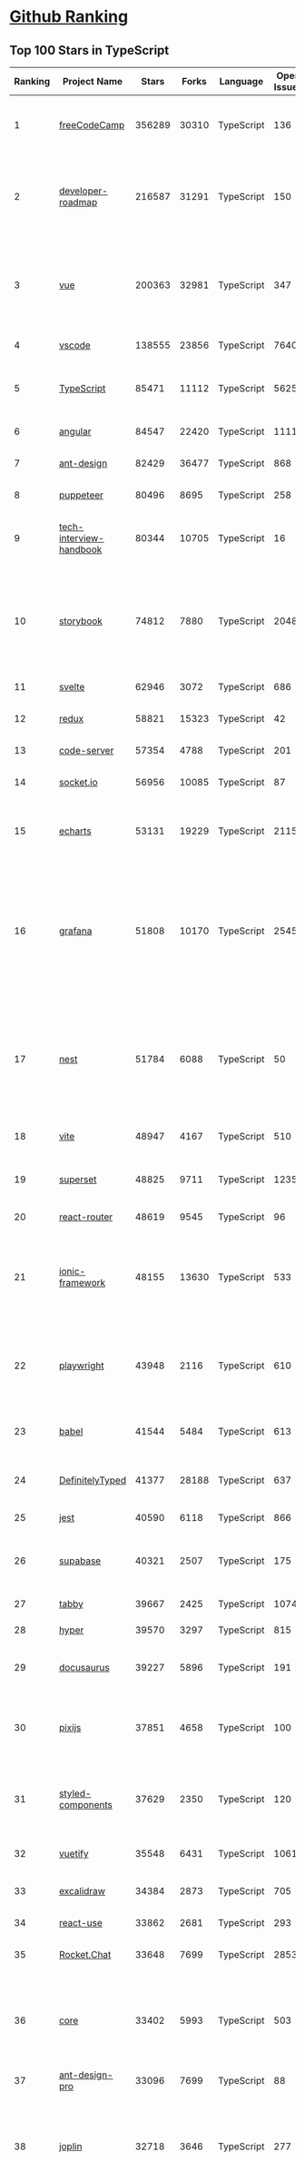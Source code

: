 [Github Ranking](../README.md)
==========

## Top 100 Stars in TypeScript

| Ranking | Project Name | Stars | Forks | Language | Open Issues | Description | Last Commit |
| ------- | ------------ | ----- | ----- | -------- | ----------- | ----------- | ----------- |
| 1 | [freeCodeCamp](https://github.com/freeCodeCamp/freeCodeCamp) | 356289 | 30310 | TypeScript | 136 | freeCodeCamp.org's open-source codebase and curriculum. Learn to code for free. | 2022-10-30T10:59:10Z |
| 2 | [developer-roadmap](https://github.com/kamranahmedse/developer-roadmap) | 216587 | 31291 | TypeScript | 150 | Interactive roadmaps, guides and other educational content to help developers grow in their careers. | 2022-10-30T11:29:38Z |
| 3 | [vue](https://github.com/vuejs/vue) | 200363 | 32981 | TypeScript | 347 | 🖖 Vue.js is a progressive, incrementally-adoptable JavaScript framework for building UI on the web. | 2022-10-28T14:17:13Z |
| 4 | [vscode](https://github.com/microsoft/vscode) | 138555 | 23856 | TypeScript | 7640 | Visual Studio Code | 2022-10-30T07:43:21Z |
| 5 | [TypeScript](https://github.com/microsoft/TypeScript) | 85471 | 11112 | TypeScript | 5625 | TypeScript is a superset of JavaScript that compiles to clean JavaScript output. | 2022-10-30T08:19:19Z |
| 6 | [angular](https://github.com/angular/angular) | 84547 | 22420 | TypeScript | 1111 | The modern web developer’s platform | 2022-10-30T10:33:00Z |
| 7 | [ant-design](https://github.com/ant-design/ant-design) | 82429 | 36477 | TypeScript | 868 | An enterprise-class UI design language and React UI library | 2022-10-30T11:48:20Z |
| 8 | [puppeteer](https://github.com/puppeteer/puppeteer) | 80496 | 8695 | TypeScript | 258 | Headless Chrome Node.js API | 2022-10-28T14:38:33Z |
| 9 | [tech-interview-handbook](https://github.com/yangshun/tech-interview-handbook) | 80344 | 10705 | TypeScript | 16 | 💯 Curated coding interview preparation materials for busy software engineers | 2022-10-30T11:51:50Z |
| 10 | [storybook](https://github.com/storybookjs/storybook) | 74812 | 7880 | TypeScript | 2048 | Storybook is a frontend workshop for building UI components and pages in isolation. Made for UI development, testing, and documentation.  | 2022-10-30T09:40:57Z |
| 11 | [svelte](https://github.com/sveltejs/svelte) | 62946 | 3072 | TypeScript | 686 | Cybernetically enhanced web apps | 2022-10-30T01:16:01Z |
| 12 | [redux](https://github.com/reduxjs/redux) | 58821 | 15323 | TypeScript | 42 | Predictable state container for JavaScript apps | 2022-10-29T08:48:15Z |
| 13 | [code-server](https://github.com/coder/code-server) | 57354 | 4788 | TypeScript | 201 | VS Code in the browser | 2022-10-28T22:13:56Z |
| 14 | [socket.io](https://github.com/socketio/socket.io) | 56956 | 10085 | TypeScript | 87 | Realtime application framework (Node.JS server) | 2022-10-15T05:53:43Z |
| 15 | [echarts](https://github.com/apache/echarts) | 53131 | 19229 | TypeScript | 2115 | Apache ECharts is a powerful, interactive charting and data visualization library for browser | 2022-10-30T03:02:57Z |
| 16 | [grafana](https://github.com/grafana/grafana) | 51808 | 10170 | TypeScript | 2545 | The open and composable observability and data visualization platform. Visualize metrics, logs, and traces from multiple sources like Prometheus, Loki, Elasticsearch, InfluxDB, Postgres and many more.  | 2022-10-30T11:38:32Z |
| 17 | [nest](https://github.com/nestjs/nest) | 51784 | 6088 | TypeScript | 50 | A progressive Node.js framework for building efficient, scalable, and enterprise-grade server-side applications on top of TypeScript & JavaScript (ES6, ES7, ES8) 🚀 | 2022-10-29T22:38:31Z |
| 18 | [vite](https://github.com/vitejs/vite) | 48947 | 4167 | TypeScript | 510 | Next generation frontend tooling. It's fast! | 2022-10-30T10:15:32Z |
| 19 | [superset](https://github.com/apache/superset) | 48825 | 9711 | TypeScript | 1235 | Apache Superset is a Data Visualization and Data Exploration Platform | 2022-10-30T08:36:50Z |
| 20 | [react-router](https://github.com/remix-run/react-router) | 48619 | 9545 | TypeScript | 96 | Declarative routing for React | 2022-10-30T06:54:32Z |
| 21 | [ionic-framework](https://github.com/ionic-team/ionic-framework) | 48155 | 13630 | TypeScript | 533 | A powerful cross-platform UI toolkit for building native-quality iOS, Android, and Progressive Web Apps with HTML, CSS, and JavaScript. | 2022-10-28T20:26:34Z |
| 22 | [playwright](https://github.com/microsoft/playwright) | 43948 | 2116 | TypeScript | 610 | Playwright is a framework for Web Testing and Automation. It allows testing Chromium, Firefox and WebKit with a single API.  | 2022-10-30T00:58:49Z |
| 23 | [babel](https://github.com/babel/babel) | 41544 | 5484 | TypeScript | 613 | 🐠 Babel is a compiler for writing next generation JavaScript. | 2022-10-30T08:47:51Z |
| 24 | [DefinitelyTyped](https://github.com/DefinitelyTyped/DefinitelyTyped) | 41377 | 28188 | TypeScript | 637 | The repository for high quality TypeScript type definitions. | 2022-10-30T11:28:03Z |
| 25 | [jest](https://github.com/facebook/jest) | 40590 | 6118 | TypeScript | 866 | Delightful JavaScript Testing. | 2022-10-30T02:35:26Z |
| 26 | [supabase](https://github.com/supabase/supabase) | 40321 | 2507 | TypeScript | 175 | The open source Firebase alternative. Follow to stay updated about our public Beta. | 2022-10-30T11:22:58Z |
| 27 | [tabby](https://github.com/Eugeny/tabby) | 39667 | 2425 | TypeScript | 1074 | A terminal for a more modern age | 2022-10-27T09:13:46Z |
| 28 | [hyper](https://github.com/vercel/hyper) | 39570 | 3297 | TypeScript | 815 | A terminal built on web technologies | 2022-10-24T11:11:12Z |
| 29 | [docusaurus](https://github.com/facebook/docusaurus) | 39227 | 5896 | TypeScript | 191 | Easy to maintain open source documentation websites. | 2022-10-29T14:41:14Z |
| 30 | [pixijs](https://github.com/pixijs/pixijs) | 37851 | 4658 | TypeScript | 100 | The HTML5 Creation Engine: Create beautiful digital content with the fastest, most flexible 2D WebGL renderer. | 2022-10-29T20:57:41Z |
| 31 | [styled-components](https://github.com/styled-components/styled-components) | 37629 | 2350 | TypeScript | 120 | Visual primitives for the component age. Use the best bits of ES6 and CSS to style your apps without stress 💅 | 2022-10-26T03:11:15Z |
| 32 | [vuetify](https://github.com/vuetifyjs/vuetify) | 35548 | 6431 | TypeScript | 1061 | 🐉 Material Component Framework for Vue | 2022-10-29T17:02:13Z |
| 33 | [excalidraw](https://github.com/excalidraw/excalidraw) | 34384 | 2873 | TypeScript | 705 | Virtual whiteboard for sketching hand-drawn like diagrams | 2022-10-30T11:17:21Z |
| 34 | [react-use](https://github.com/streamich/react-use) | 33862 | 2681 | TypeScript | 293 | React Hooks — 👍 | 2022-10-27T07:26:40Z |
| 35 | [Rocket.Chat](https://github.com/RocketChat/Rocket.Chat) | 33648 | 7699 | TypeScript | 2853 | The communications platform that puts data protection first. | 2022-10-28T22:52:14Z |
| 36 | [core](https://github.com/vuejs/core) | 33402 | 5993 | TypeScript | 503 | 🖖 Vue.js is a progressive, incrementally-adoptable JavaScript framework for building UI on the web. | 2022-10-30T09:07:46Z |
| 37 | [ant-design-pro](https://github.com/ant-design/ant-design-pro) | 33096 | 7699 | TypeScript | 88 | 👨🏻‍💻👩🏻‍💻 Use Ant Design like a Pro! | 2022-10-27T06:01:42Z |
| 38 | [joplin](https://github.com/laurent22/joplin) | 32718 | 3646 | TypeScript | 277 | Joplin - an open source note taking and to-do application with synchronisation capabilities for Windows, macOS, Linux, Android and iOS. | 2022-10-30T10:27:34Z |
| 39 | [immutable-js](https://github.com/immutable-js/immutable-js) | 32307 | 1853 | TypeScript | 97 | Immutable persistent data collections for Javascript which increase efficiency and simplicity. | 2022-09-28T19:20:14Z |
| 40 | [nocodb](https://github.com/nocodb/nocodb) | 32060 | 1959 | TypeScript | 385 | 🔥 🔥 🔥 Open Source Airtable Alternative | 2022-10-30T04:58:17Z |
| 41 | [typeorm](https://github.com/typeorm/typeorm) | 29638 | 5473 | TypeScript | 1720 | ORM for TypeScript and JavaScript (ES7, ES6, ES5). Supports MySQL, PostgreSQL, MariaDB, SQLite, MS SQL Server, Oracle, SAP Hana, WebSQL databases. Works in NodeJS, Browser, Ionic, Cordova and Electron platforms. | 2022-10-30T04:43:32Z |
| 42 | [chakra-ui](https://github.com/chakra-ui/chakra-ui) | 29377 | 2633 | TypeScript | 77 | ⚡️ Simple, Modular & Accessible UI Components for your React Applications | 2022-10-29T00:51:05Z |
| 43 | [graphql-engine](https://github.com/hasura/graphql-engine) | 28521 | 2502 | TypeScript | 1826 | Blazing fast, instant realtime GraphQL APIs on your DB with fine grained access control, also trigger webhooks on database events. | 2022-10-28T17:42:55Z |
| 44 | [rxjs](https://github.com/ReactiveX/rxjs) | 27902 | 2884 | TypeScript | 208 | A reactive programming library for JavaScript | 2022-10-27T16:58:13Z |
| 45 | [html2canvas](https://github.com/niklasvh/html2canvas) | 26976 | 4501 | TypeScript | 789 | Screenshots with JavaScript | 2022-10-28T12:39:09Z |
| 46 | [appwrite](https://github.com/appwrite/appwrite) | 26818 | 2207 | TypeScript | 713 | Secure Backend Server for Web, Mobile & Flutter Developers 🚀 AKA the 100% open-source Firebase alternative. | 2022-10-30T10:14:03Z |
| 47 | [type-challenges](https://github.com/type-challenges/type-challenges) | 26242 | 2560 | TypeScript | 16186 | Collection of TypeScript type challenges with online judge | 2022-10-30T08:30:12Z |
| 48 | [n8n](https://github.com/n8n-io/n8n) | 26218 | 3064 | TypeScript | 126 | Free and source-available fair-code licensed workflow automation tool. Easily automate tasks across different services. | 2022-10-30T11:44:00Z |
| 49 | [mobx](https://github.com/mobxjs/mobx) | 25827 | 1715 | TypeScript | 14 | Simple, scalable state management. | 2022-10-29T12:04:30Z |
| 50 | [slate](https://github.com/ianstormtaylor/slate) | 25751 | 2917 | TypeScript | 527 | A completely customizable framework for building rich text editors. (Currently in beta.) | 2022-10-29T13:28:58Z |
| 51 | [angular-cli](https://github.com/angular/angular-cli) | 25704 | 12115 | TypeScript | 201 | CLI tool for Angular | 2022-10-30T00:54:17Z |
| 52 | [cheerio](https://github.com/cheeriojs/cheerio) | 25601 | 1575 | TypeScript | 19 | Fast, flexible, and lean implementation of core jQuery designed specifically for the server. | 2022-10-29T13:59:34Z |
| 53 | [swr](https://github.com/vercel/swr) | 24432 | 948 | TypeScript | 82 | React Hooks for Data Fetching | 2022-10-23T11:16:44Z |
| 54 | [etcher](https://github.com/balena-io/etcher) | 24080 | 1743 | TypeScript | 383 | Flash OS images to SD cards & USB drives, safely and easily. | 2022-10-28T15:42:52Z |
| 55 | [ngx-admin](https://github.com/akveo/ngx-admin) | 23993 | 7649 | TypeScript | 392 | Customizable admin dashboard template based on Angular 10+ | 2022-08-12T20:56:10Z |
| 56 | [floating-ui](https://github.com/floating-ui/floating-ui) | 23255 | 1404 | TypeScript | 17 | A low-level toolkit to create floating elements. Tooltips, popovers, dropdowns, and more | 2022-10-30T03:43:26Z |
| 57 | [zustand](https://github.com/pmndrs/zustand) | 23123 | 688 | TypeScript | 20 | 🐻 Bear necessities for state management in React | 2022-10-29T00:53:26Z |
| 58 | [solid](https://github.com/solidjs/solid) | 23067 | 606 | TypeScript | 10 | A declarative, efficient, and flexible JavaScript library for building user interfaces. | 2022-10-30T07:28:53Z |
| 59 | [components](https://github.com/angular/components) | 23048 | 6308 | TypeScript | 1659 | Component infrastructure and Material Design components for Angular | 2022-10-30T08:14:44Z |
| 60 | [devtools](https://github.com/vuejs/devtools) | 23041 | 3962 | TypeScript | 409 | ⚙️ Browser devtools extension for debugging Vue.js applications. | 2022-10-24T22:34:47Z |
| 61 | [solid](https://github.com/solidjs/solid) | 23067 | 606 | TypeScript | 10 | A declarative, efficient, and flexible JavaScript library for building user interfaces. | 2022-10-30T07:28:53Z |
| 62 | [components](https://github.com/angular/components) | 23048 | 6308 | TypeScript | 1659 | Component infrastructure and Material Design components for Angular | 2022-10-30T08:14:44Z |
| 63 | [devtools](https://github.com/vuejs/devtools) | 23041 | 3962 | TypeScript | 409 | ⚙️ Browser devtools extension for debugging Vue.js applications. | 2022-10-24T22:34:47Z |
| 64 | [react-native-elements](https://github.com/react-native-elements/react-native-elements) | 22947 | 4465 | TypeScript | 27 | Cross-Platform React Native UI Toolkit | 2022-10-29T11:41:37Z |
| 65 | [docz](https://github.com/doczjs/docz) | 22939 | 1482 | TypeScript | 103 | ✍ It has never been so easy to document your things! | 2022-09-23T22:42:47Z |
| 66 | [react-redux](https://github.com/reduxjs/react-redux) | 22425 | 3302 | TypeScript | 16 | Official React bindings for Redux | 2022-10-28T17:04:39Z |
| 67 | [appsmith](https://github.com/appsmithorg/appsmith) | 22348 | 1940 | TypeScript | 2621 | Low code project to build admin panels, internal tools, and dashboards. Integrates with 15+ databases and any API. | 2022-10-30T11:40:51Z |
| 68 | [astro](https://github.com/withastro/astro) | 21744 | 1017 | TypeScript | 83 | Build faster websites with Astro's next-gen island architecture 🏝✨ | 2022-10-30T12:02:38Z |
| 69 | [NativeScript](https://github.com/NativeScript/NativeScript) | 21722 | 1584 | TypeScript | 913 | ⚡ Empowering JavaScript with native platform APIs. ✨ Best of all worlds (TypeScript, Swift, Objective C, Kotlin, Java). Use what you love ❤️ Angular, Capacitor, Ionic, React, Svelte, Vue and you name it compatible. | 2022-10-29T15:34:20Z |
| 70 | [xstate](https://github.com/statelyai/xstate) | 21612 | 1022 | TypeScript | 170 | State machines and statecharts for the modern web. | 2022-10-30T00:09:51Z |
| 71 | [react-starter-kit](https://github.com/kriasoft/react-starter-kit) | 21558 | 4131 | TypeScript | 1 | The web's most popular Jamstack front-end template (boilerplate) for building web applications with React | 2022-10-21T10:50:56Z |
| 72 | [coc.nvim](https://github.com/neoclide/coc.nvim) | 21476 | 883 | TypeScript | 18 | Nodejs extension host for vim & neovim, load extensions like VSCode and host language servers. | 2022-10-30T09:56:09Z |
| 73 | [windows95](https://github.com/felixrieseberg/windows95) | 21470 | 1258 | TypeScript | 124 | 💩🚀 Windows 95 in Electron. Runs on macOS, Linux, and Windows. | 2022-10-29T00:24:13Z |
| 74 | [github1s](https://github.com/conwnet/github1s) | 21330 | 744 | TypeScript | 52 | One second to read GitHub code with VS Code. | 2022-10-21T06:38:16Z |
| 75 | [react-bootstrap](https://github.com/react-bootstrap/react-bootstrap) | 21202 | 3421 | TypeScript | 137 | Bootstrap components built with React | 2022-10-27T12:35:39Z |
| 76 | [homebridge](https://github.com/homebridge/homebridge) | 20921 | 1939 | TypeScript | 19 | HomeKit support for the impatient. | 2022-10-25T12:56:21Z |
| 77 | [react-admin](https://github.com/marmelab/react-admin) | 20897 | 4605 | TypeScript | 82 | A frontend Framework for building B2B applications running in the browser on top of REST/GraphQL APIs, using ES6, React and Material Design | 2022-10-29T19:55:22Z |
| 78 | [editor.js](https://github.com/codex-team/editor.js) | 20528 | 1605 | TypeScript | 398 | A block-styled editor with clean JSON output | 2022-10-29T21:22:02Z |
| 79 | [autocomplete](https://github.com/withfig/autocomplete) | 20476 | 4738 | TypeScript | 129 | Fig adds autocomplete to your terminal. | 2022-10-29T23:13:14Z |
| 80 | [notable](https://github.com/notable/notable) | 20464 | 1037 | TypeScript | 649 | The Markdown-based note-taking app that doesn't suck. | 2021-12-05T21:43:20Z |
| 81 | [notable](https://github.com/notable/notable) | 20464 | 1037 | TypeScript | 649 | The Markdown-based note-taking app that doesn't suck. | 2021-12-05T21:43:20Z |
| 82 | [electron-react-boilerplate](https://github.com/electron-react-boilerplate/electron-react-boilerplate) | 20371 | 3451 | TypeScript | 56 | A Foundation for Scalable Cross-Platform Apps | 2022-10-24T13:30:19Z |
| 83 | [vant](https://github.com/youzan/vant) | 20356 | 9381 | TypeScript | 24 | Lightweight Mobile UI Components built on Vue | 2022-10-29T13:55:01Z |
| 84 | [pnpm](https://github.com/pnpm/pnpm) | 20238 | 595 | TypeScript | 857 | Fast, disk space efficient package manager -- 快速的，节省磁盘空间的包管理工具 | 2022-10-30T00:20:49Z |
| 85 | [react-three-fiber](https://github.com/pmndrs/react-three-fiber) | 20132 | 1128 | TypeScript | 21 | 🇨🇭 A React renderer for Three.js | 2022-10-29T11:59:25Z |
| 86 | [generator-jhipster](https://github.com/jhipster/generator-jhipster) | 20052 | 3891 | TypeScript | 224 | JHipster is a development platform to quickly generate, develop, & deploy modern web applications & microservice architectures. | 2022-10-30T10:12:02Z |
| 87 | [remix](https://github.com/remix-run/remix) | 19994 | 1601 | TypeScript | 213 | Build Better Websites. Create modern, resilient user experiences with web fundamentals. | 2022-10-30T11:56:40Z |
| 88 | [lens](https://github.com/lensapp/lens) | 19686 | 1099 | TypeScript | 821 | Lens - The way the world runs Kubernetes | 2022-10-28T13:54:29Z |
| 89 | [table](https://github.com/TanStack/table) | 19650 | 2628 | TypeScript | 43 | 🤖 Headless UI for building powerful tables & datagrids for TS/JS -  React-Table, Vue-Table, Solid-Table, Svelte-Table | 2022-10-30T01:14:27Z |
| 90 | [blueprint](https://github.com/palantir/blueprint) | 19387 | 2064 | TypeScript | 647 | A React-based UI toolkit for the web | 2022-10-28T05:07:29Z |
| 91 | [upterm](https://github.com/railsware/upterm) | 19385 | 655 | TypeScript | 219 | A terminal emulator for the 21st century. | 2019-05-20T17:42:14Z |
| 92 | [ink](https://github.com/vadimdemedes/ink) | 19349 | 524 | TypeScript | 70 | 🌈 React for interactive command-line apps | 2022-10-17T11:09:03Z |
| 93 | [refined-github](https://github.com/refined-github/refined-github) | 19178 | 1353 | TypeScript | 154 | :octocat: Browser extension that simplifies the GitHub interface and adds useful features | 2022-10-30T06:37:22Z |
| 94 | [graphql-js](https://github.com/graphql/graphql-js) | 19125 | 2046 | TypeScript | 134 | A reference implementation of GraphQL for JavaScript | 2022-10-28T23:32:28Z |
| 95 | [recharts](https://github.com/recharts/recharts) | 19117 | 1451 | TypeScript | 447 | Redefined chart library built with React and D3 | 2022-10-29T02:22:59Z |
| 96 | [backstage](https://github.com/backstage/backstage) | 19006 | 3179 | TypeScript | 375 | Backstage is an open platform for building developer portals | 2022-10-30T00:07:26Z |
| 97 | [redoc](https://github.com/Redocly/redoc) | 18775 | 2039 | TypeScript | 368 | 📘  OpenAPI/Swagger-generated API Reference Documentation | 2022-10-21T14:15:24Z |
| 98 | [reselect](https://github.com/reduxjs/reselect) | 18773 | 693 | TypeScript | 17 | Selector library for Redux | 2022-10-04T20:14:55Z |
| 99 | [jsoncrack.com](https://github.com/AykutSarac/jsoncrack.com) | 18705 | 903 | TypeScript | 32 | 🔮 Seamlessly visualize your JSON data instantly into graphs; paste, import or fetch! | 2022-10-30T10:37:25Z |
| 100 | [yup](https://github.com/jquense/yup) | 18648 | 800 | TypeScript | 59 | Dead simple Object schema validation | 2022-10-29T21:42:00Z |

